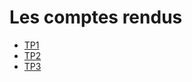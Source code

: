 # Les comptes rendus 
<!-- START doctoc generated TOC please keep comment here to allow auto update -->
<!-- DON'T EDIT THIS SECTION, INSTEAD RE-RUN doctoc TO UPDATE -->



- [TP1][TP1]
- [TP2][TP2]
- [TP3][TP3]



[TP1]: https://github.com/BoussaidSyrine/TPN-1/blob/tp1/TP1.ipynb
[TP2]: https://github.com/BoussaidSyrine/Analyse-Numerique/blob/tp1/TP2.ipynb
[TP3]: 
[![Binder](https://mybinder.org/badge_logo.svg)](https://mybinder.org/v2/gh/BoussaidSyrine/Analyse-Numerique/tp1)
